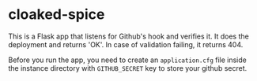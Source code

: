 # cloaked-spice

This is a Flask app that listens for Github's hook and verifies it. It does the
deployment and returns 'OK'. In case of validation failing, it returns 404.

Before you run the app, you need to create an `application.cfg` file inside the
instance directory with `GITHUB_SECRET` key to store your github secret.
